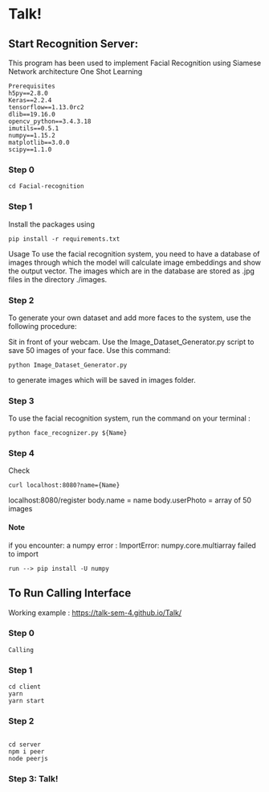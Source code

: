 # Talk!


## Start Recognition Server:

This program has been used to implement Facial Recognition using Siamese Network architecture One Shot Learning
```
Prerequisites
h5py==2.8.0
Keras==2.2.4
tensorflow==1.13.0rc2
dlib==19.16.0
opencv_python==3.4.3.18
imutils==0.5.1
numpy==1.15.2
matplotlib==3.0.0
scipy==1.1.0
```
### Step 0
```
cd Facial-recognition
```
### Step 1 

Install the packages using 
```
pip install -r requirements.txt
```
Usage
To use the facial recognition system, you need to have a database of images through which the model will calculate image embeddings and show the output vector. The images which are in the database are stored as .jpg files in the directory ./images.

### Step 2
To generate your own dataset and add more faces to the system, use the following procedure:

Sit in front of your webcam. Use the Image_Dataset_Generator.py script to save 50 images of your face. Use this command: 
```
python Image_Dataset_Generator.py 
```
to generate images which will be saved in images folder.

### Step 3
To use the facial recognition system, run the command on your terminal :
```
python face_recognizer.py ${Name}
```

### Step 4

Check
```
curl localhost:8080?name={Name}
```

localhost:8080/register body.name = name body.userPhoto = array of 50 images

#### Note
if you encounter: a numpy error : ImportError: numpy.core.multiarray failed to import
```
run --> pip install -U numpy
```

## To Run Calling Interface

Working example : https://talk-sem-4.github.io/Talk/

### Step 0
```
Calling
```
### Step 1 
```
cd client
yarn
yarn start
```

### Step 2
```

cd server
npm i peer
node peerjs
```

### Step 3: Talk!

